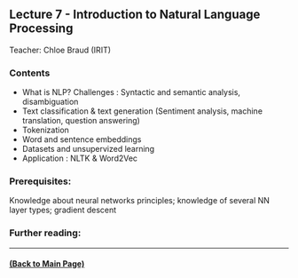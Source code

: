 ## Lecture 7 - Introduction to Natural Language Processing
Teacher: Chloe Braud (IRIT)

### Contents

* What is NLP? Challenges : Syntactic and semantic analysis, disambiguation
* Text classification & text generation (Sentiment analysis, machine translation, question answering)
* Tokenization
* Word and sentence embeddings
* Datasets and unsupervized learning
* Application : NLTK & Word2Vec 


### Prerequisites:
Knowledge about neural networks principles; knowledge of several NN layer types; gradient descent



### Further reading:

---
#### [(Back to Main Page)](../index.md)
